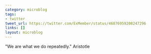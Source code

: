 ```yaml
---
category: microblog
tags:
- twitter
tweet_url: https://twitter.com/ExMember/status/46876959208247296
links: []
layout: microblog
---
```

"We are what we do repeatedly." Aristotle
